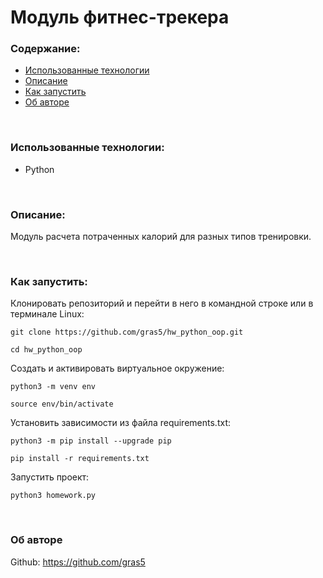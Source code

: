 # Модуль фитнес-трекера
### Содержание:
 + [Использованные технологии](#Tech)
 + [Описание](#Description)
 + [Как запустить](#EasyStart)
 + [Об авторе](#About)

<br>
<a id="Tech"></a>

### Использованные технологии:

* Python


<br>
<a name="Description"></a>

### Описание:

Модуль расчета потраченных калорий для разных типов тренировки.

<br>
<a id="EasyStart"></a>

### Как запустить:

Клонировать репозиторий и перейти в него в командной строке или в терминале Linux:

```
git clone https://github.com/gras5/hw_python_oop.git
```

```
cd hw_python_oop
```

Cоздать и активировать виртуальное окружение:

```
python3 -m venv env
```

```
source env/bin/activate
```

Установить зависимости из файла requirements.txt:

```
python3 -m pip install --upgrade pip
```

```
pip install -r requirements.txt
```

Запустить проект:

```
python3 homework.py
```


<br>
<a name="About"></a>

### Об авторе
Github: https://github.com/gras5
